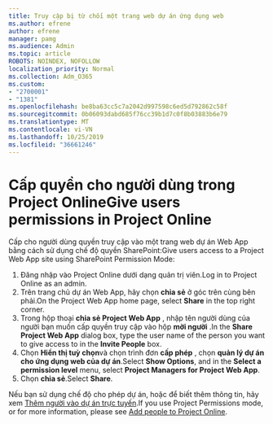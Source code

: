 ```yaml
---
title: Truy cập bị từ chối một trang web dự án ứng dụng web
ms.author: efrene
author: efrene
manager: pamg
ms.audience: Admin
ms.topic: article
ROBOTS: NOINDEX, NOFOLLOW
localization_priority: Normal
ms.collection: Adm_O365
ms.custom:
- "2700001"
- "1381"
ms.openlocfilehash: be8ba63cc5c7a2042d997598c6ed5d792862c58f
ms.sourcegitcommit: 0b06093dabd685f76cc39b1d7c0f8b03883b6e79
ms.translationtype: MT
ms.contentlocale: vi-VN
ms.lasthandoff: 10/25/2019
ms.locfileid: "36661246"
---
```

# <a name="give-users-permissions-in-project-online"></a><span data-ttu-id="119fe-102">Cấp quyền cho người dùng trong Project Online</span><span class="sxs-lookup"><span data-stu-id="119fe-102">Give users permissions in Project Online</span></span>

<span data-ttu-id="119fe-103">Cấp cho người dùng quyền truy cập vào một trang web dự án Web App bằng cách sử dụng chế độ quyền SharePoint:</span><span class="sxs-lookup"><span data-stu-id="119fe-103">Give users access to a Project Web App site using SharePoint Permission Mode:</span></span>

1. <span data-ttu-id="119fe-104">Đăng nhập vào Project Online dưới dạng quản trị viên.</span><span class="sxs-lookup"><span data-stu-id="119fe-104">Log in to Project Online as an admin.</span></span>
2. <span data-ttu-id="119fe-105">Trên trang chủ dự án Web App, hãy chọn **chia sẻ** ở góc trên cùng bên phải.</span><span class="sxs-lookup"><span data-stu-id="119fe-105">On the Project Web App home page, select **Share** in the top right corner.</span></span>
3. <span data-ttu-id="119fe-106">Trong hộp thoại **chia sẻ Project Web App** , nhập tên người dùng của người bạn muốn cấp quyền truy cập vào hộp **mời người** .</span><span class="sxs-lookup"><span data-stu-id="119fe-106">In the **Share Project Web App** dialog box, type the user name of the person you want to give access to in the **Invite People** box.</span></span>
4. <span data-ttu-id="119fe-107">Chọn **Hiển thị tuỳ chọn**và chọn trình đơn **cấp phép** , chọn **quản lý dự án cho ứng dụng web của dự án**.</span><span class="sxs-lookup"><span data-stu-id="119fe-107">Select **Show Options**, and in the **Select a permission level** menu, select **Project Managers for Project Web App**.</span></span>
5. <span data-ttu-id="119fe-108">Chọn **chia sẻ**.</span><span class="sxs-lookup"><span data-stu-id="119fe-108">Select **Share**.</span></span>

<span data-ttu-id="119fe-109">Nếu bạn sử dụng chế độ cho phép dự án, hoặc để biết thêm thông tin, hãy xem [Thêm người vào dự án trực tuyến](https://docs.microsoft.com/projectonline/step-2-add-people-to-project-online).</span><span class="sxs-lookup"><span data-stu-id="119fe-109">If you use Project Permissions mode, or for more information, please see [Add people to Project Online](https://docs.microsoft.com/projectonline/step-2-add-people-to-project-online).</span></span>
